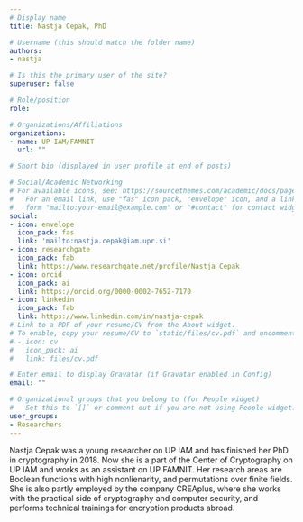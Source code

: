 ```yaml
---
# Display name
title: Nastja Cepak, PhD

# Username (this should match the folder name)
authors:
- nastja

# Is this the primary user of the site?
superuser: false

# Role/position
role:  

# Organizations/Affiliations
organizations:
- name: UP IAM/FAMNIT
  url: ""

# Short bio (displayed in user profile at end of posts)

# Social/Academic Networking
# For available icons, see: https://sourcethemes.com/academic/docs/page-builder/#icons
#   For an email link, use "fas" icon pack, "envelope" icon, and a link in the
#   form "mailto:your-email@example.com" or "#contact" for contact widget.
social:
- icon: envelope
  icon_pack: fas
  link: 'mailto:nastja.cepak@iam.upr.si'
- icon: researchgate
  icon_pack: fab
  link: https://www.researchgate.net/profile/Nastja_Cepak
- icon: orcid
  icon_pack: ai
  link: https://orcid.org/0000-0002-7652-7170
- icon: linkedin
  icon_pack: fab
  link: https://www.linkedin.com/in/nastja-cepak
# Link to a PDF of your resume/CV from the About widget.
# To enable, copy your resume/CV to `static/files/cv.pdf` and uncomment the lines below.
# - icon: cv
#   icon_pack: ai
#   link: files/cv.pdf

# Enter email to display Gravatar (if Gravatar enabled in Config)
email: ""

# Organizational groups that you belong to (for People widget)
#   Set this to `[]` or comment out if you are not using People widget.
user_groups:
- Researchers
---
```

Nastja Cepak was a young researcher on UP IAM and has finished her PhD in cryptography in 2018. Now she is a part of the Center of Cryptography on UP IAM and works as an assistant on UP FAMNIT. Her research areas are Boolean functions with high nonlienarity, and permutations over finite fields. She is also partly employed by the company CREAplus, where she works with the practical side of cryptography and computer security, and performs technical trainings for encryption products abroad.